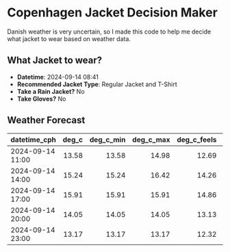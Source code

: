 
# Copenhagen Jacket Decision Maker

Danish weather is very uncertain, so I made this code to help me decide what jacket to wear based on weather data.

## What Jacket to wear?

- **Datetime**: 2024-09-14 08:41
- **Recommended Jacket Type**: Regular Jacket and T-Shirt
- **Take a Rain Jacket?** No
- **Take Gloves?** No

## Weather Forecast
| datetime_cph     |   deg_c |   deg_c_min |   deg_c_max |   deg_c_feels | weather   | wind   | rain   |
|:-----------------|--------:|------------:|------------:|--------------:|:----------|:-------|:-------|
| 2024-09-14 11:00 |   13.58 |       13.58 |       14.98 |         12.69 | Clouds    | Medium | None   |
| 2024-09-14 14:00 |   15.24 |       15.24 |       16.42 |         14.26 | Clouds    | Medium | None   |
| 2024-09-14 17:00 |   15.91 |       15.91 |       15.91 |         14.86 | Clear     | Medium | None   |
| 2024-09-14 20:00 |   14.05 |       14.05 |       14.05 |         13.13 | Clear     | Medium | None   |
| 2024-09-14 23:00 |   13.17 |       13.17 |       13.17 |         12.32 | Clear     | Low    | None   |
        
